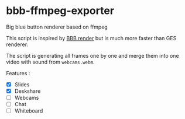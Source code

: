 # bbb-ffmpeg-exporter
Big blue button renderer based on ffmpeg

This script is inspired by [BBB render](https://github.com/plugorgau/bbb-render) but is much more faster than GES renderer.

The script is generating all frames one by one and merge them into one video with sound from `webcams.webm`.

Features :
- [x] Slides
- [x] Deskshare
- [ ] Webcams
- [ ] Chat
- [ ] Whiteboard
